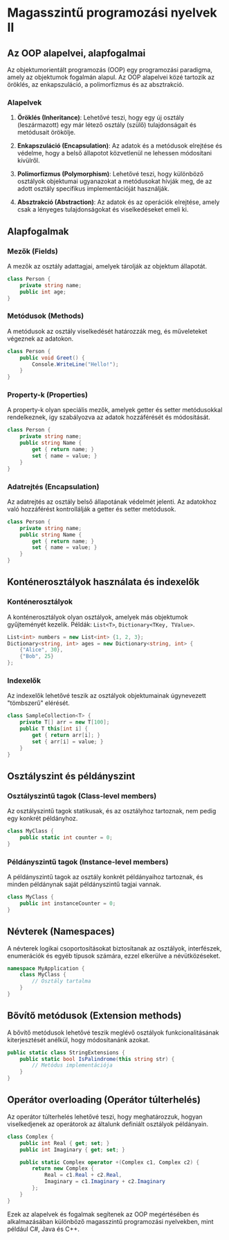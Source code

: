 # Magasszintű programozási nyelvek II

## Az OOP alapelvei, alapfogalmai

Az objektumorientált programozás (OOP) egy programozási paradigma, amely az objektumok fogalmán alapul. Az OOP alapelvei közé tartozik az öröklés, az enkapszuláció, a polimorfizmus és az absztrakció.

### Alapelvek

1. **Öröklés (Inheritance)**: Lehetővé teszi, hogy egy új osztály (leszármazott) egy már létező osztály (szülő) tulajdonságait és metódusait örökölje.

2. **Enkapszuláció (Encapsulation)**: Az adatok és a metódusok elrejtése és védelme, hogy a belső állapotot közvetlenül ne lehessen módosítani kívülről.

3. **Polimorfizmus (Polymorphism)**: Lehetővé teszi, hogy különböző osztályok objektumai ugyanazokat a metódusokat hívják meg, de az adott osztály specifikus implementációját használják.

4. **Absztrakció (Abstraction)**: Az adatok és az operációk elrejtése, amely csak a lényeges tulajdonságokat és viselkedéseket emeli ki.

## Alapfogalmak

### Mezők (Fields)

A mezők az osztály adattagjai, amelyek tárolják az objektum állapotát.

```csharp
class Person {
    private string name;
    public int age;
}
```

### Metódusok (Methods)

A metódusok az osztály viselkedését határozzák meg, és műveleteket végeznek az adatokon.

```csharp
class Person {
    public void Greet() {
        Console.WriteLine("Hello!");
    }
}
```

### Property-k (Properties)

A property-k olyan speciális mezők, amelyek getter és setter metódusokkal rendelkeznek, így szabályozva az adatok hozzáférését és módosítását.

```csharp
class Person {
    private string name;
    public string Name {
        get { return name; }
        set { name = value; }
    }
}
```

### Adatrejtés (Encapsulation)

Az adatrejtés az osztály belső állapotának védelmét jelenti. Az adatokhoz való hozzáférést kontrollálják a getter és setter metódusok.

```csharp
class Person {
    private string name;
    public string Name {
        get { return name; }
        set { name = value; }
    }
}
```

## Konténerosztályok használata és indexelők

### Konténerosztályok

A konténerosztályok olyan osztályok, amelyek más objektumok gyűjteményét kezelik. Példák: `List<T>`, `Dictionary<TKey, TValue>`.

```csharp
List<int> numbers = new List<int> {1, 2, 3};
Dictionary<string, int> ages = new Dictionary<string, int> {
    {"Alice", 30},
    {"Bob", 25}
};
```

### Indexelők

Az indexelők lehetővé teszik az osztályok objektumainak úgynevezett "tömbszerű" elérését.

```csharp
class SampleCollection<T> {
    private T[] arr = new T[100];
    public T this[int i] {
        get { return arr[i]; }
        set { arr[i] = value; }
    }
}
```

## Osztályszint és példányszint

### Osztályszintű tagok (Class-level members)

Az osztályszintű tagok statikusak, és az osztályhoz tartoznak, nem pedig egy konkrét példányhoz.

```csharp
class MyClass {
    public static int counter = 0;
}
```

### Példányszintű tagok (Instance-level members)

A példányszintű tagok az osztály konkrét példányaihoz tartoznak, és minden példánynak saját példányszintű tagjai vannak.

```csharp
class MyClass {
    public int instanceCounter = 0;
}
```

## Névterek (Namespaces)

A névterek logikai csoportosításokat biztosítanak az osztályok, interfészek, enumerációk és egyéb típusok számára, ezzel elkerülve a névütközéseket.

```csharp
namespace MyApplication {
    class MyClass {
        // Osztály tartalma
    }
}
```

## Bővítő metódusok (Extension methods)

A bővítő metódusok lehetővé teszik meglévő osztályok funkcionalitásának kiterjesztését anélkül, hogy módosítanánk azokat.

```csharp
public static class StringExtensions {
    public static bool IsPalindrome(this string str) {
        // Metódus implementációja
    }
}
```

## Operátor overloading (Operátor túlterhelés)

Az operátor túlterhelés lehetővé teszi, hogy meghatározzuk, hogyan viselkedjenek az operátorok az általunk definiált osztályok példányain.

```csharp
class Complex {
    public int Real { get; set; }
    public int Imaginary { get; set; }

    public static Complex operator +(Complex c1, Complex c2) {
        return new Complex {
            Real = c1.Real + c2.Real,
            Imaginary = c1.Imaginary + c2.Imaginary
        };
    }
}
```

Ezek az alapelvek és fogalmak segítenek az OOP megértésében és alkalmazásában különböző magasszintű programozási nyelvekben, mint például C#, Java és C++.